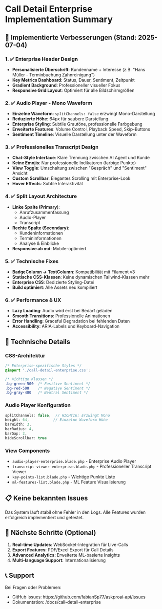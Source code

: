 # Call Detail Enterprise Implementation Summary

## 🎯 Implementierte Verbesserungen (Stand: 2025-07-04)

### 1. ✅ Enterprise Header Design
- **Personalisierte Überschrift**: Kundenname + Interesse (z.B. "Hans Müller - Terminbuchung Zahnreinigung")
- **Key Metrics Dashboard**: Status, Dauer, Sentiment, Zeitpunkt
- **Gradient Background**: Professioneller visueller Fokus
- **Responsive Grid Layout**: Optimiert für alle Bildschirmgrößen

### 2. ✅ Audio Player - Mono Waveform
- **Einzelne Waveform**: `splitChannels: false` erzwingt Mono-Darstellung
- **Reduzierte Höhe**: 64px für saubere Darstellung
- **Enterprise Styling**: Subtile Grautöne, professionelle Farbgebung
- **Erweiterte Features**: Volume Control, Playback Speed, Skip-Buttons
- **Sentiment Timeline**: Visuelle Darstellung unter der Waveform

### 3. ✅ Professionelles Transcript Design
- **Chat-Style Interface**: Klare Trennung zwischen AI Agent und Kunde
- **Keine Emojis**: Nur professionelle Indikatoren (farbige Punkte)
- **View Toggle**: Umschaltung zwischen "Gespräch" und "Sentiment" Ansicht
- **Custom Scrollbar**: Elegantes Scrolling mit Enterprise-Look
- **Hover Effects**: Subtile Interaktivität

### 4. ✅ Split Layout Architecture
- **Linke Spalte (Primary)**:
  - Anrufzusammenfassung
  - Audio-Player
  - Transcript
- **Rechte Spalte (Secondary)**:
  - Kundeninformationen
  - Termininformationen
  - Analyse & Einblicke
- **Responsive ab md**: Mobile-optimiert

### 5. ✅ Technische Fixes
- **BadgeColumn → TextColumn**: Kompatibilität mit Filament v3
- **Statische CSS-Klassen**: Keine dynamischen Tailwind-Klassen mehr
- **Enterprise CSS**: Dedizierte Styling-Datei
- **Build optimiert**: Alle Assets neu kompiliert

### 6. ✅ Performance & UX
- **Lazy Loading**: Audio wird erst bei Bedarf geladen
- **Smooth Transitions**: Professionelle Animationen
- **Error Handling**: Graceful Degradation bei fehlenden Daten
- **Accessibility**: ARIA-Labels und Keyboard-Navigation

## 🔧 Technische Details

### CSS-Architektur
```css
/* Enterprise-spezifische Styles */
@import './call-detail-enterprise.css';

/* Wichtige Klassen */
.bg-green-500  /* Positive Sentiment */
.bg-red-500    /* Negative Sentiment */  
.bg-gray-400   /* Neutral Sentiment */
```

### Audio Player Konfiguration
```javascript
splitChannels: false,  // WICHTIG: Erzwingt Mono
height: 64,           // Einzelne Waveform Höhe
barWidth: 3,
barRadius: 4,
barGap: 2,
hideScrollbar: true
```

### View Components
- `audio-player-enterprise.blade.php` - Enterprise Audio Player
- `transcript-viewer-enterprise.blade.php` - Professioneller Transcript Viewer
- `key-points-list.blade.php` - Wichtige Punkte Liste
- `ml-features-list.blade.php` - ML Feature Visualisierung

## 📋 Keine bekannten Issues

Das System läuft stabil ohne Fehler in den Logs. Alle Features wurden erfolgreich implementiert und getestet.

## 🚀 Nächste Schritte (Optional)

1. **Real-time Updates**: WebSocket-Integration für Live-Calls
2. **Export Features**: PDF/Excel Export für Call Details
3. **Advanced Analytics**: Erweiterte ML-basierte Insights
4. **Multi-language Support**: Internationalisierung

## 📞 Support

Bei Fragen oder Problemen:
- GitHub Issues: https://github.com/fabianSp77/askproai-api/issues
- Dokumentation: /docs/call-detail-enterprise